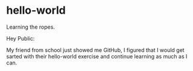 # hello-world
Learning the ropes.

Hey Public:

My friend from school just showed me GitHub, I figured that I would get sarted with their hello-world exercise and continue learning as much as I can.
